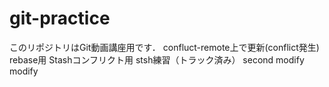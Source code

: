 # git-practice
このリポジトリはGit動画講座用です．
confluct-remote上で更新(conflict発生)
rebase用
Stashコンフリクト用
stsh練習（トラック済み）
second modify
modify